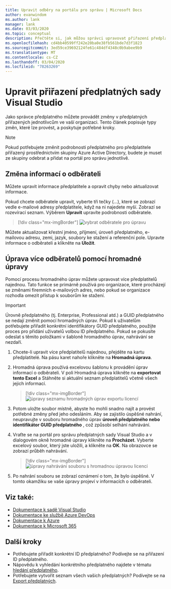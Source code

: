 ```yaml
---
title: Upravit odběry na portálu pro správu | Microsoft Docs
author: evanwindom
ms.author: lank
manager: lank
ms.date: 03/03/2020
ms.topic: conceptual
description: Přečtěte si, jak můžou správci upravovat přiřazení předplatného.
ms.openlocfilehash: cd4bb40599ff242e20ba0e38fb561bde7d3f1823
ms.sourcegitcommit: 3ed59ce39692124fe61c484df4348c0b9abee9b9
ms.translationtype: MT
ms.contentlocale: cs-CZ
ms.lasthandoff: 03/04/2020
ms.locfileid: "78263269"
---
```

# <a name="edit-visual-studio-subscription-assignments"></a>Upravit přiřazení předplatných sady Visual Studio
Jako správce předplatného můžete provádět změny v předplatných přiřazených jednotlivcům ve vaší organizaci.  Tento článek popisuje typy změn, které lze provést, a poskytuje potřebné kroky.

   > [!NOTE]
   > Pokud potřebujete změnit podrobnosti předplatného pro předplatitele přiřazený prostřednictvím skupiny Azure Active Directory, budete je muset ze skupiny odebrat a přidat na portál pro správu jednotlivě.  

## <a name="change-subscriber-information"></a>Změna informací o odběrateli
Můžete upravit informace předplatitele a opravit chyby nebo aktualizovat informace.

Pokud chcete odběratele upravit, vyberte tři tečky (...), které se zobrazí vedle e-mailové adresy předplatitele, když na ni najedete myší. Zobrazí se rozevírací seznam.  Výběrem **Upravit** upravíte podrobnosti odběratele. 
> [!div class="mx-imgBorder"]
> ![vybrat odběratele pro úpravu](_img/edit-license/select-subscriber.png)

Můžete aktualizovat křestní jméno, příjmení, úroveň předplatného, e-mailovou adresu, zemi, jazyk, soubory ke stažení a referenční pole. Upravte informace o odběrateli a klikněte na **Uložit**.

## <a name="edit-multiple-subscribers-using-bulk-edit"></a>Úprava více odběratelů pomocí hromadné úpravy
Pomocí procesu hromadného úprav můžete upravovat více předplatitelů najednou. Tato funkce se primárně používá pro organizace, které procházejí se změnami firemních e-mailových adres, nebo pokud se organizace rozhodla omezit přístup k souborům ke stažení.

   > [!IMPORTANT]
   > Úrovně předplatného (tj. Enterprise, Professional atd.) a GUID předplatného se nedají změnit pomocí hromadných úprav.  Pokud k uživatelům potřebujete přiřadit konkrétní identifikátory GUID předplatného, použijte proces pro přidání uživatelů volbou ID předplatného. Pokud se pokusíte odeslat s těmito položkami v šabloně hromadného úprav, nahrávání se nezdaří.

1. Chcete-li upravit více předplatitelů najednou, přejděte na kartu předplatitelé. Na pásu karet nahoře klikněte na **Hromadná úprava**.

2. Hromadná úprava používá excelovou šablonu k provádění úprav informací o odběrateli. V poli Hromadná úprava klikněte na **exportovat tento Excel** a Stáhněte si aktuální seznam předplatitelů včetně všech jejich informací.
   > [!div class="mx-imgBorder"]
   > ![úpravy seznamu hromadných úprav exportu licencí](_img/edit-license/edit-license-bulk-edit-export.png)

3. Potom uložte soubor místně, abyste ho mohli snadno najít a provést potřebné změny před jeho odesláním. Aby se zajistilo úspěšné nahrání, neupravujte v souboru hromadného úprav **úroveň předplatného nebo identifikátor GUID předplatného** , což způsobí selhání nahrávání.

4. Vraťte se na portál pro správu předplatných sady Visual Studio a v dialogovém okně hromadné úpravy klikněte na **Procházet**. Vyberte excelový soubor, který jste uložili, a klikněte na **OK**. Na obrazovce se zobrazí průběh nahrávání.
   > [!div class="mx-imgBorder"]
   > ![úpravy nahrávání souboru s hromadnou úpravou licencí](_img/edit-license/edit-license-bulk-file-upload1.png)

5. Po nahrání souboru se zobrazí oznámení o tom, že bylo úspěšné. V tomto okamžiku se vaše úpravy projeví v informacích o odběrateli.

## <a name="see-also"></a>Viz také:
- [Dokumentace k sadě Visual Studio](https://docs.microsoft.com/visualstudio/)
- [Dokumentace ke službě Azure DevOps](https://docs.microsoft.com/azure/devops/)
- [Dokumentace k Azure](https://docs.microsoft.com/azure/)
- [Dokumentace k Microsoft 365](https://docs.microsoft.com/microsoft-365/)

## <a name="next-steps"></a>Další kroky
- Potřebujete přiřadit konkrétní ID předplatného? Podívejte se na přiřazení ID předplatného. 
- Nápovědu k vyhledání konkrétního předplatného najdete v tématu [hledání předplatného](search-license.md).
- Potřebujete vytvořit seznam všech vašich předplatných?  Podívejte se na [Export předplatných](exporting-subscriptions.md).


